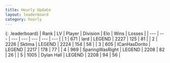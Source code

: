 ```yaml
---
title: Hourly Update
layout: leaderboard
category: hourly
---
```


{: .leaderboard}
| Rank | LV | Player | Division | Elo | Wins | Losses |
| --- | --- | --- | --- | --- | --- | --- |
| <span data-change="0">1</span> | 671 | <span title="ID: 515615">lard</span> | LEGEND | <span data-change="0">2227</span> | <span data-change="0">125</span> | <span data-change="0">81</span> |
| <span data-change="0">2</span> | 2226 | <span title="ID: 353063">Sktima</span> | LEGEND | <span data-change="0">2224</span> | <span data-change="0">154</span> | <span data-change="0">58</span> |
| <span data-change="0">3</span> | 605 | <span title="ID: 415713">ICanHasDorito</span> | LEGEND | <span data-change="0">2217</span> | <span data-change="0">178</span> | <span data-change="0">77</span> |
| <span data-change="0">4</span> | 969 | <span title="ID: 402846">SparingWasRight</span> | LEGEND | <span data-change="0">2208</span> | <span data-change="0">82</span> | <span data-change="0">26</span> |
| <span data-change="0">5</span> | 1005 | <span title="ID: 174294">Dylan Hall</span> | LEGEND | <span data-change="0">2208</span> | <span data-change="1">94</span> | <span data-change="1">56</span> |